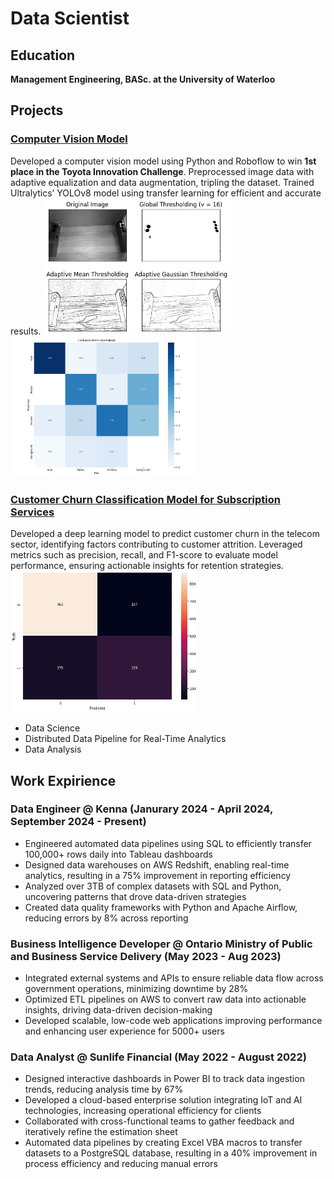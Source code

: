 # Data Scientist 

## Education
**Management Engineering, BASc. at the University of Waterloo**

## Projects

### [Computer Vision Model](https://github.com/leo-cf-tian/toyota-innovation-challenge)
Developed a computer vision model using Python and Roboflow to win **1st place in the Toyota Innovation Challenge**. Preprocessed image data with adaptive equalization and data augmentation, tripling the dataset. Trained Ultralytics’ YOLOv8 model using transfer learning for efficient and accurate results.
<img src="https://github.com/yashjagri/portfolio/blob/main/images/thresholding.png" alt="Thresholding" width="300" />
<img src="https://github.com/yashjagri/portfolio/blob/main/images/confusion_matrix.png" alt="Confusion Matrix" width="300" />


### [Customer Churn Classification Model for Subscription Services](https://github.com/yashjagri/churn_model/tree/main)
Developed a deep learning model to predict customer churn in the telecom sector, identifying factors contributing to customer attrition. Leveraged metrics such as precision, recall, and F1-score to evaluate model performance, ensuring actionable insights for retention strategies.
<img src="https://github.com/yashjagri/portfolio/blob/main/images/prediction_matrix.png" alt="Prediction Matrix" width="300" />

*   Data Science 
*   Distributed Data Pipeline for Real-Time Analytics 
*   Data Analysis
  
## Work Expirience 

### Data Engineer @ Kenna (Janurary 2024 - April 2024, September 2024 - Present)
*   Engineered automated data pipelines using SQL to efficiently transfer 100,000+ rows daily into Tableau dashboards
*   Designed data warehouses on AWS Redshift, enabling real-time analytics, resulting in a 75% improvement in reporting efficiency
*   Analyzed over 3TB of complex datasets with SQL and Python, uncovering patterns that drove data-driven strategies
*   Created data quality frameworks with Python and Apache Airflow, reducing errors by 8% across reporting

### Business Intelligence Developer @ Ontario Ministry of Public and Business Service Delivery (May 2023 - Aug 2023)
*   Integrated external systems and APIs to ensure reliable data flow across government operations, minimizing downtime by 28%
*   Optimized ETL pipelines on AWS to convert raw data into actionable insights, driving data-driven decision-making
*   Developed scalable, low-code web applications improving performance and enhancing user experience for 5000+ users

### Data Analyst @ Sunlife Financial (May 2022 - August 2022)
*   Designed interactive dashboards in Power BI to track data ingestion trends, reducing analysis time by 67%
*   Developed a cloud-based enterprise solution integrating IoT and AI technologies, increasing operational efficiency for clients
*   Collaborated with cross-functional teams to gather feedback and iteratively refine the estimation sheet
*   Automated data pipelines by creating Excel VBA macros to transfer datasets to a PostgreSQL database, resulting in a 40%
improvement in process efficiency and reducing manual errors



